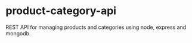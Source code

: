 # product-category-api

REST API for managing products and categories using node, express and mongodb.
